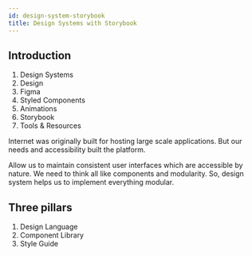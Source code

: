 ```yaml
---
id: design-system-storybook
title: Design Systems with Storybook
---
```


## Introduction

1. Design Systems
2. Design
3. Figma
4. Styled Components
5. Animations
6. Storybook
7. Tools & Resources

Internet was originally built for hosting large scale applications. But our needs and accessibility built the platform. 

Allow us to maintain consistent user interfaces which are accessible by nature. We need to think all like components and modularity. So, design system helps us to implement everything modular.

## Three pillars

1. Design Language
2. Component Library
3. Style Guide